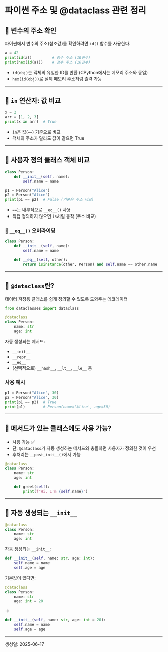 # 파이썬 주소 및 @dataclass 관련 정리

## 📌 변수의 주소 확인

파이썬에서 변수의 주소(참조값)를 확인하려면 `id()` 함수를 사용한다.

```python
a = 42
print(id(a))         # 정수 주소 (10진수)
print(hex(id(a)))    # 정수 주소 (16진수)
```

- `id(obj)`는 객체의 유일한 ID를 반환 (CPython에서는 메모리 주소와 동일)
- `hex(id(obj))`로 실제 메모리 주소처럼 출력 가능

---

## 📌 `in` 연산자: 값 비교

```python
x = 2
arr = [1, 2, 3]
print(x in arr)  # True
```

- `in`은 값(`==`) 기준으로 비교
- 객체의 주소가 달라도 값이 같으면 True

---

## 📌 사용자 정의 클래스 객체 비교

```python
class Person:
    def __init__(self, name):
        self.name = name

p1 = Person("Alice")
p2 = Person("Alice")
print(p1 == p2)  # False (기본은 주소 비교)
```

- `==`는 내부적으로 `__eq__()` 사용
- 직접 정의하지 않으면 `is`처럼 동작 (주소 비교)

### 🔧 `__eq__()` 오버라이딩

```python
class Person:
    def __init__(self, name):
        self.name = name

    def __eq__(self, other):
        return isinstance(other, Person) and self.name == other.name
```

---

## 📌 `@dataclass`란?

데이터 저장용 클래스를 쉽게 정의할 수 있도록 도와주는 데코레이터

```python
from dataclasses import dataclass

@dataclass
class Person:
    name: str
    age: int
```

자동 생성되는 메서드:
- `__init__`
- `__repr__`
- `__eq__`
- (선택적으로) `__hash__`, `__lt__`, `__le__` 등

### 사용 예시

```python
p1 = Person("Alice", 30)
p2 = Person("Alice", 30)
print(p1 == p2)  # True
print(p1)        # Person(name='Alice', age=30)
```

---

## 📌 메서드가 있는 클래스에도 사용 가능?

- 사용 가능 ✅
- 단, `@dataclass`가 자동 생성하는 메서드와 충돌하면 사용자가 정의한 것이 우선
- 후처리는 `__post_init__()`에서 가능

```python
@dataclass
class Person:
    name: str
    age: int

    def greet(self):
        print(f"Hi, I'm {self.name}")
```

---

## 📌 자동 생성되는 `__init__`

```python
@dataclass
class Person:
    name: str
    age: int
```

자동 생성되는 `__init__`:

```python
def __init__(self, name: str, age: int):
    self.name = name
    self.age = age
```

기본값이 있다면:

```python
@dataclass
class Person:
    name: str
    age: int = 20
```

→

```python
def __init__(self, name: str, age: int = 20):
    self.name = name
    self.age = age
```

---

생성일: 2025-06-17
